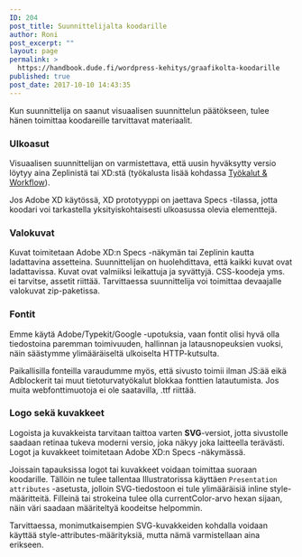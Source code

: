```yaml
---
ID: 204
post_title: Suunnittelijalta koodarille
author: Roni
post_excerpt: ""
layout: page
permalink: >
  https://handbook.dude.fi/wordpress-kehitys/graafikolta-koodarille
published: true
post_date: 2017-10-10 14:43:35
---
```

Kun suunnittelija on saanut visuaalisen suunnittelun päätökseen, tulee hänen toimittaa koodareille tarvittavat materiaalit.

<h3>Ulkoasut</h3>

Visuaalisen suunnittelijan on varmistettava, että uusin hyväksytty versio löytyy aina Zeplinistä tai XD:stä (työkalusta lisää kohdassa <a href="https://handbook.dude.fi/tyoskenteleminen-dudella/tyokalut-workflow">Työkalut & Workflow</a>).

Jos Adobe XD käytössä, XD prototyyppi on jaettava Specs -tilassa, jotta koodari voi tarkastella yksityiskohtaisesti ulkoasussa olevia elementtejä.

<h3>Valokuvat</h3>

Kuvat toimitetaan Adobe XD:n Specs -näkymän tai Zeplinin kautta ladattavina assetteina. Suunnittelijan on huolehdittava, että kaikki kuvat ovat ladattavissa. Kuvat ovat valmiiksi leikattuja ja syvättyjä. CSS-koodeja yms. ei tarvitse, assetit riittää. Tarvittaessa suunnittelija voi toimittaa devaajalle valokuvat zip-paketissa.

<h3>Fontit</h3>

Emme käytä Adobe/Typekit/Google -upotuksia, vaan fontit olisi hyvä olla tiedostoina paremman toimivuuden, hallinnan ja latausnopeuksien vuoksi, näin säästymme ylimääräiseltä ulkoiselta HTTP-kutsulta. 

Paikallisilla fonteilla varaudumme myös, että sivusto toimii ilman JS:ää eikä Adblockerit tai muut tietoturvatyökalut blokkaa fonttien latautumista. Jos muita webfonttimuotoja ei ole saatavilla, .ttf riittää.

<h3>Logo sekä kuvakkeet</h3>

Logoista ja kuvakkeista tarvitaan taittoa varten <strong>SVG</strong>-versiot, jotta sivustolle saadaan retinaa tukeva moderni versio, joka näkyy joka laitteella terävästi. Logot ja kuvakkeet toimitetaan Adobe XD:n Specs -näkymässä.

Joissain tapauksissa logot tai kuvakkeet voidaan toimittaa suoraan koodarille. Tällöin ne tulee tallentaa Illustratorissa käyttäen <code>Presentation attributes</code> -asetusta, jolloin SVG-tiedostoon ei tule ylimääräisiä inline style-määritteitä. Filleinä tai strokeina tulee olla currentColor-arvo hexan sijaan, näin väri saadaan määriteltyä koodeitse helpommin.

Tarvittaessa, monimutkaisempien SVG-kuvakkeiden kohdalla voidaan käyttää style-attributes-määrityksiä, mutta nämä varmistellaan aina erikseen.
